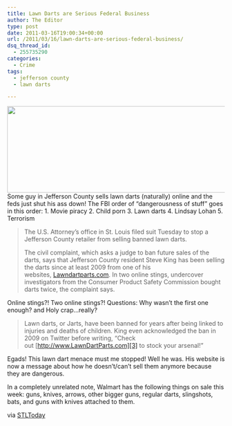 ```yaml
---
title: Lawn Darts are Serious Federal Business
author: The Editor
type: post
date: 2011-03-16T19:00:34+00:00
url: /2011/03/16/lawn-darts-are-serious-federal-business/
dsq_thread_id:
  - 255735290
categories:
  - Crime
tags:
  - jefferson county
  - lawn darts

---
```

[<img class="aligncenter size-full wp-image-9318" title="lawn_darts" src="http://media.punchingkitty.com/wordpress/2011/03/lawn_darts.jpeg" alt="" width="600" height="200" />][1]Some guy in Jefferson County sells lawn darts (naturally) online and the feds just shut his ass down! The FBI order of &#8220;dangerousness of stuff&#8221; goes in this order: 1. Movie piracy 2. Child porn 3. Lawn darts 4. Lindsay Lohan 5. Terrorism

> The U.S. Attorney&#8217;s office in St. Louis filed suit Tuesday to stop a Jefferson County retailer from selling banned lawn darts.
> 
> The civil complaint, which asks a judge to ban future sales of the darts, says that Jefferson County resident Steve King has been selling the darts since at least 2009 from one of his websites, [Lawndartparts.com][2]. In two online stings, undercover investigators from the Consumer Product Safety Commission bought darts twice, the complaint says.

Online stings?! Two online stings?! Questions: Why wasn&#8217;t the first one enough? and Holy crap&#8230;really?

> Lawn darts, or Jarts, have been banned for years after being linked to injuries and deaths of children. King even acknowledged the ban in 2009 on Twitter before writing, &#8220;Check out [http://www.LawnDartParts.com][3] to stock your arsenal!&#8221;

Egads! This lawn dart menace must me stopped! Well he was. His website is now a message about how he doesn&#8217;t/can&#8217;t sell them anymore because they are dangerous.

In a completely unrelated note, Walmart has the following things on sale this week: guns, knives, arrows, other bigger guns, regular darts, slingshots, bats, and guns with knives attached to them.

via <a href="http://www.stltoday.com/news/local/crime-and-courts/article_89001ff0-4f49-11e0-811c-00127992bc8b.html" target="_blank">STLToday</a>

 [1]: http://media.punchingkitty.com/wordpress/2011/03/lawn_darts.jpeg
 [2]: http://lawndartparts.com/
 [3]: http://www.lawndartparts.com/